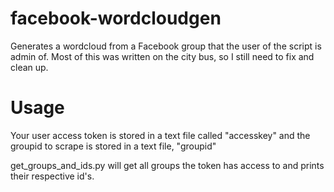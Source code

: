 # facebook-wordcloudgen
Generates a wordcloud from a Facebook group that the user of the script is admin of. Most of this was written on the city bus, so I still need to fix and clean up. 

# Usage
Your user access token is stored in a text file called "accesskey"
and the groupid to scrape is stored in a text file, "groupid"

get\_groups\_and\_ids.py will get all groups the token has access to and 
prints their respective id's.
